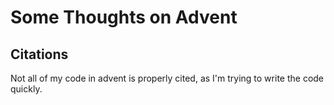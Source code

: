 # Some Thoughts on Advent

## Citations

Not all of my code in advent is properly cited, as I'm trying to write the code quickly.
